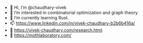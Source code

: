 - 👋 Hi, I’m @chaudhary-vivek
- 👀 I’m interested in combinatorial optimization and graph theory
- 🌱 I’m currently learning Rust.
- 📫 https://www.linkedin.com/in/vivek-chaudhary-b2b6b416a/
- 📝 https://vivek-chaudhary.com/research.html
- 🔬 https://mothlaboratory.com/


<!---
chaudhary-vivek/chaudhary-vivek is a ✨ special ✨ repository because its `README.md` (this file) appears on your GitHub profile.
You can click the Preview link to take a look at your changes.
--->
